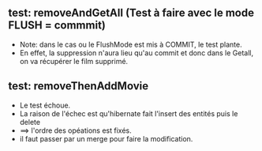 ## test: removeAndGetAll (Test à faire avec le mode FLUSH = commmit)
* Note: dans le cas ou le FlushMode est mis à COMMIT, le test plante.
* En effet, la suppression n'aura lieu qu'au commit et donc dans le Getall, on
  va récupérer le film supprimé.

## test: removeThenAddMovie
* Le test échoue.
* La raison de l'échec est qu'hibernate fait l'insert des entités puis le delete
* ==> l'ordre des opéations est fixés.
* il faut passer par un merge pour faire la modification.